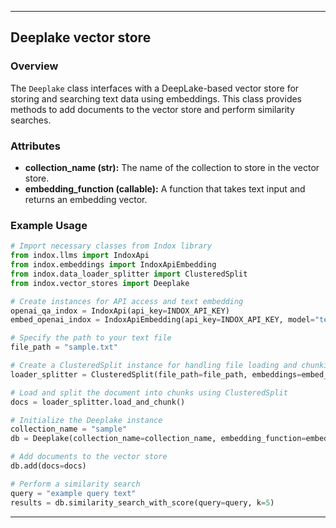 
---

## Deeplake vector store

### Overview

The `Deeplake` class interfaces with a DeepLake-based vector store for storing and searching text data using embeddings. This class provides methods to add documents to the vector store and perform similarity searches.

### Attributes

- **collection_name (str):** The name of the collection to store in the vector store.
- **embedding_function (callable):** A function that takes text input and returns an embedding vector.



### Example Usage

```python
# Import necessary classes from Indox library
from indox.llms import IndoxApi
from indox.embeddings import IndoxApiEmbedding
from indox.data_loader_splitter import ClusteredSplit
from indox.vector_stores import Deeplake

# Create instances for API access and text embedding
openai_qa_indox = IndoxApi(api_key=INDOX_API_KEY)
embed_openai_indox = IndoxApiEmbedding(api_key=INDOX_API_KEY, model="text-embedding-3-small")

# Specify the path to your text file
file_path = "sample.txt"

# Create a ClusteredSplit instance for handling file loading and chunking
loader_splitter = ClusteredSplit(file_path=file_path, embeddings=embed_openai_indox, summary_model=openai_qa_indox)

# Load and split the document into chunks using ClusteredSplit
docs = loader_splitter.load_and_chunk()

# Initialize the Deeplake instance
collection_name = "sample"
db = Deeplake(collection_name=collection_name, embedding_function=embed_openai_indox)

# Add documents to the vector store
db.add(docs=docs)

# Perform a similarity search
query = "example query text"
results = db.similarity_search_with_score(query=query, k=5)
```

---

